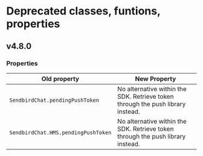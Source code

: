 # Deprecated classes, funtions, properties

## v4.8.0
### Properties

| Old property     | New Property     |
| ------------- | ------------------- |
| `SendbirdChat.pendingPushToken` | No alternative within the SDK. Retrieve token through the push library instead. |
| `SendbirdChat.HMS.pendingPushToken` | No alternative within the SDK. Retrieve token through the push library instead. |
